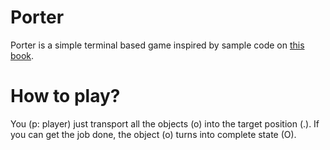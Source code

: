 # Porter
Porter is a simple terminal based game inspired by sample code on [this book](http://www.shuwasystem.co.jp/gpro-sp/index.html).

# How to play?
You (p: player) just transport all the objects (o) into the target position (.). If you can get the job done, the object (o) turns into complete state (O).
